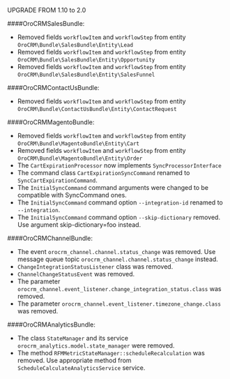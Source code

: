 UPGRADE FROM 1.10 to 2.0 

####OroCRMSalesBundle:
- Removed fields `workflowItem` and `workflowStep` from entity `OroCRM\Bundle\SalesBundle\Entity\Lead`
- Removed fields `workflowItem` and `workflowStep` from entity `OroCRM\Bundle\SalesBundle\Entity\Opportunity`
- Removed fields `workflowItem` and `workflowStep` from entity `OroCRM\Bundle\SalesBundle\Entity\SalesFunnel`

####OroCRMContactUsBundle:
- Removed fields `workflowItem` and `workflowStep` from entity `OroCRM\Bundle\ContactUsBundle\Entity\ContactRequest`

####OroCRMMagentoBundle:
- Removed fields `workflowItem` and `workflowStep` from entity `OroCRM\Bundle\MagentoBundle\Entity\Cart`
- Removed fields `workflowItem` and `workflowStep` from entity `OroCRM\Bundle\MagentoBundle\Entity\Order`
- The `CartExpirationProcessor` now implements `SyncProcessorInterface`
- The command class `CartExpirationSyncCommand` renamed to `SyncCartExpirationCommand`.
- The `InitialSyncCommand` command arguments were changed to be compatible with SyncCommand ones. 
- The `InitialSyncCommand` command option `--integration-id` renamed to `--integration`. 
- The `InitialSyncCommand` command option `--skip-dictionary` removed. Use argument skip-dictionary=foo instead.

####OroCRMChannelBundle:
- The event `orocrm_channel.channel.status_change` was removed. Use message queue topic `orocrm_channel.channel.status_change` instead.
- `ChangeIntegrationStatusListener` class was removed.
- `ChannelChangeStatusEvent` was removed.
- The parameter `orocrm_channel.event_listener.change_integration_status.class` was removed.
- The parameter `orocrm_channel.event_listener.timezone_change.class` was removed.

####OroCRMAnalyticsBundle:
- The class `StateManager` and its service `orocrm_analytics.model.state_manager` were removed.
- The method `RFMMetricStateManager::scheduleRecalculation` was removed. Use appropriate method from `ScheduleCalculateAnalyticsService` service.
